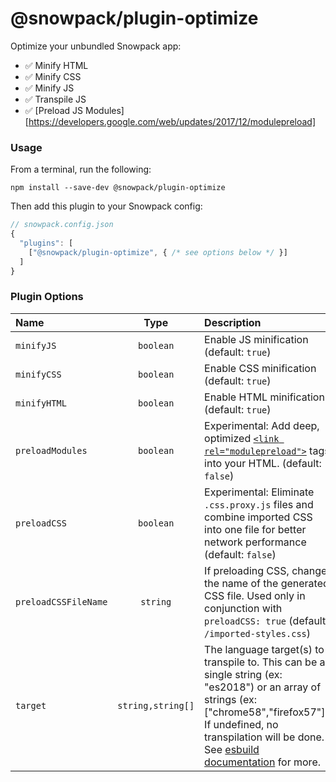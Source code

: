 # @snowpack/plugin-optimize

Optimize your unbundled Snowpack app:

- ✅ Minify HTML
- ✅ Minify CSS
- ✅ Minify JS
- ✅ Transpile JS
- ✅ [Preload JS Modules][https://developers.google.com/web/updates/2017/12/modulepreload]

### Usage

From a terminal, run the following:

```
npm install --save-dev @snowpack/plugin-optimize
```

Then add this plugin to your Snowpack config:

```js
// snowpack.config.json
{
  "plugins": [
    ["@snowpack/plugin-optimize", { /* see options below */ }]
  ]
}
```

### Plugin Options

| Name                 |       Type        | Description                                                                                                                                                                                                                                                    |
| :------------------- | :---------------: | :------------------------------------------------------------------------------------------------------------------------------------------------------------------------------------------------------------------------------------------------------------- |
| `minifyJS`           |     `boolean`     | Enable JS minification (default: `true`)                                                                                                                                                                                                                       |
| `minifyCSS`          |     `boolean`     | Enable CSS minification (default: `true`)                                                                                                                                                                                                                      |
| `minifyHTML`         |     `boolean`     | Enable HTML minification (default: `true`)                                                                                                                                                                                                                     |
| `preloadModules`     |     `boolean`     | Experimental: Add deep, optimized [`<link rel="modulepreload">`](https://developers.google.com/web/updates/2017/12/modulepreload) tags into your HTML. (default: `false`)                                                                                      |
| `preloadCSS`         |     `boolean`     | Experimental: Eliminate `.css.proxy.js` files and combine imported CSS into one file for better network performance (default: `false`)                                                                                                                         |
| `preloadCSSFileName` |     `string`      | If preloading CSS, change the name of the generated CSS file. Used only in conjunction with `preloadCSS: true` (default: `/imported-styles.css`)                                                                                                               |
| `target`             | `string,string[]` | The language target(s) to transpile to. This can be a single string (ex: "es2018") or an array of strings (ex: ["chrome58","firefox57"]). If undefined, no transpilation will be done. See [esbuild documentation](https://github.com/evanw/esbuild) for more. |
